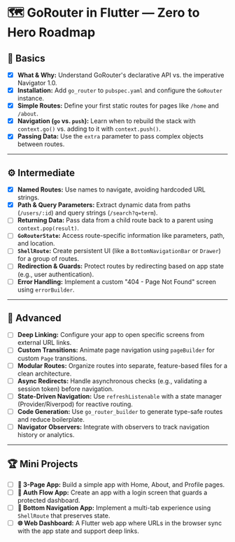 # 🗺️ GoRouter in Flutter — Zero to Hero Roadmap

## 🔰 Basics
- [x] **What & Why:** Understand GoRouter's declarative API vs. the imperative Navigator 1.0.
- [x] **Installation:** Add `go_router` to `pubspec.yaml` and configure the `GoRouter` instance.
- [x] **Simple Routes:** Define your first static routes for pages like `/home` and `/about`.
- [x] **Navigation (`go` vs. `push`):** Learn when to rebuild the stack with `context.go()` vs. adding to it with `context.push()`.
- [x] **Passing Data:** Use the `extra` parameter to pass complex objects between routes.

---

## ⚙️ Intermediate
- [x] **Named Routes:** Use names to navigate, avoiding hardcoded URL strings.
- [x] **Path & Query Parameters:** Extract dynamic data from paths (`/users/:id`) and query strings (`/search?q=term`).
- [ ] **Returning Data:** Pass data from a child route back to a parent using `context.pop(result)`.
- [ ] **`GoRouterState`:** Access route-specific information like parameters, path, and location.
- [ ] **`ShellRoute`:** Create persistent UI (like a `BottomNavigationBar` or `Drawer`) for a group of routes.
- [ ] **Redirection & Guards:** Protect routes by redirecting based on app state (e.g., user authentication).
- [ ] **Error Handling:** Implement a custom "404 - Page Not Found" screen using `errorBuilder`.

---

## 🚀 Advanced
- [ ] **Deep Linking:** Configure your app to open specific screens from external URL links.
- [ ] **Custom Transitions:** Animate page navigation using `pageBuilder` for custom `Page` transitions.
- [ ] **Modular Routes:** Organize routes into separate, feature-based files for a clean architecture.
- [ ] **Async Redirects:** Handle asynchronous checks (e.g., validating a session token) before navigation.
- [ ] **State-Driven Navigation:** Use `refreshListenable` with a state manager (Provider/Riverpod) for reactive routing.
- [ ] **Code Generation:** Use `go_router_builder` to generate type-safe routes and reduce boilerplate.
- [ ] **Navigator Observers:** Integrate with observers to track navigation history or analytics.

---

## 🏆 Mini Projects
- [ ] **📝 3-Page App:** Build a simple app with Home, About, and Profile pages.
- [ ] **🔐 Auth Flow App:** Create an app with a login screen that guards a protected dashboard.
- [ ] **📱 Bottom Navigation App:** Implement a multi-tab experience using `ShellRoute` that preserves state.
- [ ] **🌐 Web Dashboard:** A Flutter web app where URLs in the browser sync with the app state and support deep links.